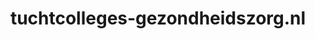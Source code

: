 ---
layout: post
title:  "tuchtcolleges-gezondheidszorg.nl"
internal_url:  "/data/tuchtcolleges-gezondheidszorg.nl.html"
categories: dutchgov
---